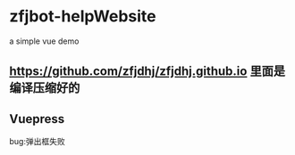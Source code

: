 # zfjbot-helpWebsite

a simple vue demo

## <https://github.com/zfjdhj/zfjdhj.github.io> 里面是编译压缩好的

## Vuepress

bug:弹出框失败

